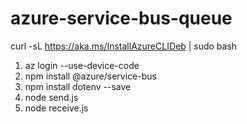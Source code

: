 # azure-service-bus-queue

 curl -sL https://aka.ms/InstallAzureCLIDeb | sudo bash
1. az login --use-device-code
2. npm install @azure/service-bus
3. npm install dotenv --save
4. node send.js
5. node receive.js
